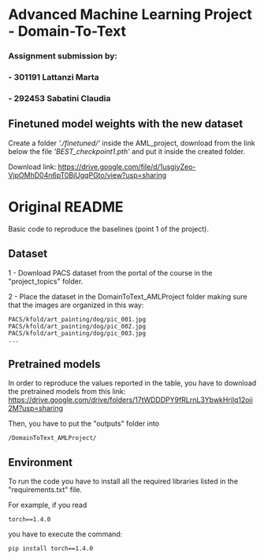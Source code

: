 # Advanced Machine Learning Project - Domain-To-Text 

### Assignment submission by:
### - 301191 Lattanzi Marta
### - 292453 Sabatini Claudia 

## Finetuned model weights with the new dataset
Create a folder *_'./finetuned/'_* inside the AML_project, download from the link below the file *_'BEST_checkpoint1.pth'_* and put it inside the created folder.

Download link: https://drive.google.com/file/d/1usgiyZeo-VjpOMhD04n6pT0BjUgqPGto/view?usp=sharing

# Original README

Basic code to reproduce the baselines (point 1 of the project). 

## Dataset

1 - Download PACS dataset from the portal of the course in the "project_topics" folder.

2 - Place the dataset in the DomainToText_AMLProject folder making sure that the images are organized in this way:

```
PACS/kfold/art_painting/dog/pic_001.jpg
PACS/kfold/art_painting/dog/pic_002.jpg
PACS/kfold/art_painting/dog/pic_003.jpg
...
```

## Pretrained models

In order to reproduce the values reported in the table, you have to download the pretrained models from this link: https://drive.google.com/drive/folders/17tWDDDPY9fRLrnL3YbwkHrilq12oii2M?usp=sharing

Then, you have to put the "outputs" folder into 

```
/DomainToText_AMLProject/
```


## Environment

To run the code you have to install all the required libraries listed in the "requirements.txt" file.

For example, if you read

```
torch==1.4.0
```

you have to execute the command:

```
pip install torch==1.4.0
```

